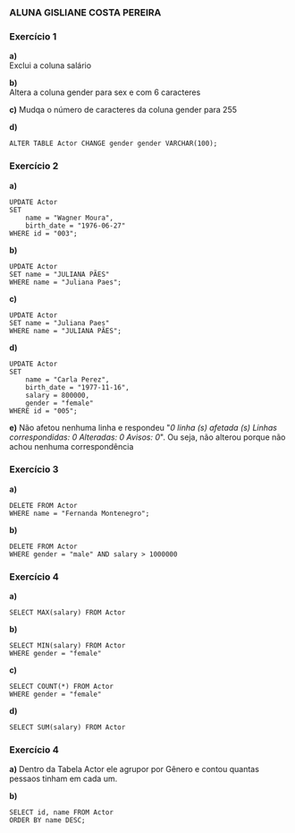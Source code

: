 ### **ALUNA GISLIANE COSTA PEREIRA**


### Exercício 1
**a)**  
Exclui a coluna salário 

**b)**  
Altera a coluna gender para sex e com 6 caracteres

**c)**
Mudqa o número de caracteres da coluna gender para 255 

**d)**
```
ALTER TABLE Actor CHANGE gender gender VARCHAR(100);
```

### Exercício 2
**a)**
```
UPDATE Actor
SET 
	name = "Wagner Moura",
	birth_date = "1976-06-27"
WHERE id = "003";
```
**b)**
```
UPDATE Actor
SET name = "JULIANA PÃES"
WHERE name = "Juliana Paes";
```

**c)**
```
UPDATE Actor
SET name = "Juliana Paes"
WHERE name = "JULIANA PÃES";
```

**d)** 
```
UPDATE Actor
SET 
	name = "Carla Perez",
	birth_date = "1977-11-16",
    salary = 800000,
    gender = "female"
WHERE id = "005";
```

**e)**
Não afetou nenhuma linha e respondeu "*0 linha (s) afetada (s) Linhas correspondidas: 0 Alteradas: 0 Avisos: 0*". Ou seja, não alterou porque não achou nenhuma correspondência


### Exercício 3
**a)**
```
DELETE FROM Actor 
WHERE name = "Fernanda Montenegro";
```

**b)**
```
DELETE FROM Actor
WHERE gender = "male" AND salary > 1000000
```

### Exercício 4
**a)** 
```
SELECT MAX(salary) FROM Actor
```


**b)**
```
SELECT MIN(salary) FROM Actor
WHERE gender = "female"
```

**c)**
```
SELECT COUNT(*) FROM Actor 
WHERE gender = "female"
```

**d)**
```
SELECT SUM(salary) FROM Actor
```

### Exercício 4
**a)**
Dentro da Tabela Actor ele agrupor por Gênero e contou quantas pessaos tinham em cada um. 


**b)**
```
SELECT id, name FROM Actor
ORDER BY name DESC;
```